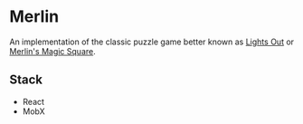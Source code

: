 # Merlin

An implementation of the classic puzzle game better known as [Lights Out](https://en.wikipedia.org/wiki/Lights_Out_(game)) or [Merlin's Magic Square](https://en.wikipedia.org/wiki/Merlin_(game)).

## Stack

- React
- MobX

